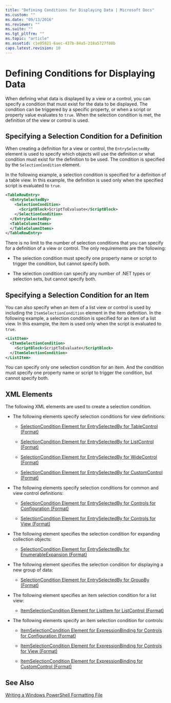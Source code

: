 ```yaml
---
title: "Defining Conditions for Displaying Data | Microsoft Docs"
ms.custom: ""
ms.date: "09/13/2016"
ms.reviewer: ""
ms.suite: ""
ms.tgt_pltfrm: ""
ms.topic: "article"
ms.assetid: c1e05821-6aec-437b-84a5-218a5727f88b
caps.latest.revision: 10
---
```

# Defining Conditions for Displaying Data

When defining what data is displayed by a view or a control, you can specify a condition that must exist for the data to be displayed. The condition can be triggered by a specific property, or when a script or property value evaluates to `true`. When the selection condition is met, the definition of the view or control is used.

## Specifying a Selection Condition for a Definition

When creating a definition for a view or control, the `EntrySelectedBy` element is used to specify which objects will use the definition or what condition must exist for the definition to be used. The condition is specified by the `SelectionCondition` element.

In the following example, a selection condition is specified for a definition of a table view. In this example, the definition is used only when the specified script is evaluated to `true`.

```xml
<TableRowEntry>
  <EntrySelectedBy>
    <SelectionCondition>
      <ScriptBlock>ScriptToEvaluate</ScriptBlock>
    </SelectionCondition>
  </EntrySelectedBy>
  <TableColumnItems>
  </TableColumnItems>
</TableRowEntry>

```

There is no limit to the number of selection conditions that you can specify for a definition of a view or control. The only requirements are the following:

- The selection condition must specify one property name or script to trigger the condition, but cannot specify both.

- The selection condition can specify any number of .NET types or selection sets, but cannot specify both.

## Specifying a Selection Condition for an Item

You can also specify when an item of a list view or control is used by including the `ItemSelectionCondition` element in the item definition. In the following example, a selection condition is specified for an item of a list view. In this example, the item is used only when the script is evaluated to `true`.

```xml
<ListItem>
  <ItemSelectionCondition>
    <ScriptBlock>ScriptToEvaluate</ScriptBlock>
  </ItemSelectionCondition>
</ListItem>

```

You can specify only one selection condition for an item. And the condition must specify one property name or script to trigger the condition, but cannot specify both.

## XML Elements

 The following XML elements are used to create a selection condition.

- The following elements specify selection conditions for view definitions:

    - [SelectionCondition Element for EntrySelectedBy for TableControl (Format)](./selectioncondition-element-for-entryselectedby-for-tablecontrol-format.md)

    - [SelectionCondition Element for EntrySelectedBy for ListControl (Format)](./selectioncondition-element-for-entryselectedby-for-listcontrol-format.md)

    - [SelectionCondition Element for EntrySelectedBy for WideControl (Format)](./selectioncondition-element-for-entryselectedby-for-widecontrol-format.md)

    - [SelectionCondition Element for EntrySelectedBy for CustomControl (Format)](./selectioncondition-element-for-entryselectedby-for-customcontrol-format.md)

- The following elements specify selection conditions for common and view control definitions:

    - [SelectionCondition Element for EntrySelectedBy for Controls for Configuration (Format)](./selectioncondition-element-for-entryselectedby-for-controls-for-configuration-format.md)

    - [SelectionCondition Element for EntrySelectedBy for Controls for View (Format)](./selectioncondition-element-for-entryselectedby-for-controls-for-view-format.md)

- The following element specifies the selection condition for expanding collection objects:

    - [SelectionCondition Element for EntrySelectedBy for EnumerableExpansion (Format)](./selectioncondition-element-for-entryselectedby-for-enumerableexpansion-format.md)

- The following element specifies the selection condition for displaying a new group of data:

    - [SelectionCondition Element for EntrySelectedBy for GroupBy (Format)](./selectioncondition-element-for-entryselectedby-for-groupby-format.md)

- The following element specifies an item selection condition for a list view:

    - [ItemSelectionCondition Element for ListItem for ListControl (Format)](./itemselectioncondition-element-for-listitem-for-listcontrol-format.md)

- The following elements specify an item selection condition for controls:

    - [ItemSelectionCondition Element for ExpressionBinding for Controls for Configuration (Format)](./itemselectioncondition-element-for-expressionbinding-for-controls-for-configuration-format.md)

    - [ItemSelectionCondition Element for ExpressionBinding for Controls for View (Format)](./itemselectioncondition-element-for-expressionbinding-for-controls-for-view-format.md)

    - [ItemSelectionCondition Element for ExpressionBinding for CustomControl (Format)](./itemselectioncondition-element-for-expressionbinding-for-customcontrol-format.md)

## See Also

[Writing a Windows PowerShell Formatting File](./writing-a-windows-powershell-formatting-file.md)
